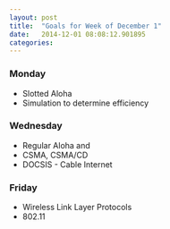 ```yaml
---
layout: post
title:  "Goals for Week of December 1"
date:   2014-12-01 08:08:12.901895
categories:
---
```


### Monday

* Slotted Aloha
* Simulation to determine efficiency

### Wednesday

* Regular Aloha and 
* CSMA, CSMA/CD
* DOCSIS - Cable Internet

### Friday

* Wireless Link Layer Protocols
* 802.11



